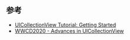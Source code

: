 ## 参考

* [UICollectionView Tutorial: Getting Started](https://www.raywenderlich.com/18895088-uicollectionview-tutorial-getting-started)
* [WWCD2020 - Advances in UICollectionView](https://developer.apple.com/videos/play/wwdc2020/10097/)


